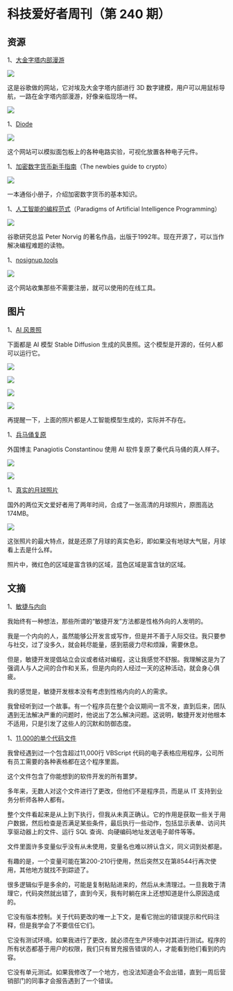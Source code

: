 # 科技爱好者周刊（第 240 期）

## 资源

1、[大金字塔内部漫游](https://giza.mused.org/en/guided/266/inside-the-great-pyramid)

![](https://cdn.beekka.com/blogimg/asset/202210/bg2022102803.webp)

这是谷歌做的网站，它对埃及大金字塔内部进行 3D 数字建模，用户可以用鼠标导航，一路在金字塔内部漫游，好像亲临现场一样。 

![](https://cdn.beekka.com/blogimg/asset/202210/bg2022102804.webp)

1、[Diode](https://www.withdiode.com/)

![](https://cdn.beekka.com/blogimg/asset/202211/bg2022110308.webp)

这个网站可以模拟面包板上的各种电路实验，可视化放置各种电子元件。

1、[加密数字货币新手指南](https://helpthisbook.com/sunny/the-newbies-guide-to-crypto)（The newbies guide to crypto）

![](https://cdn.beekka.com/blogimg/asset/202206/bg2022060704.webp)

一本通俗小册子，介绍加密数字货币的基本知识。

1、[人工智能的编程范式](https://github.com/norvig/paip-lisp)（Paradigms of Artificial Intelligence Programming）

![](https://cdn.beekka.com/blogimg/asset/202208/bg2022081505.webp)

谷歌研究总监 Peter Norvig 的著名作品，出版于1992年。现在开源了，可以当作解决编程难题的读物。

1、[nosignup.tools](https://www.nosignup.tools/)

![](https://cdn.beekka.com/blogimg/asset/202208/bg2022081705.webp)

这个网站收集那些不需要注册，就可以使用的在线工具。

## 图片

1、[AI 风景照](https://petapixel.com/2022/08/16/these-are-not-photos-beautiful-landscapes-created-by-new-ai/)

下面都是 AI 模型 Stable Diffusion 生成的风景照。这个模型是开源的，任何人都可以运行它。

![](https://cdn.beekka.com/blogimg/asset/202208/bg2022081806.webp)

![](https://cdn.beekka.com/blogimg/asset/202208/bg2022081807.webp)

![](https://cdn.beekka.com/blogimg/asset/202208/bg2022081808.webp)

![](https://cdn.beekka.com/blogimg/asset/202208/bg2022081809.webp)

再提醒一下，上面的照片都是人工智能模型生成的，实际并不存在。

1、[兵马俑复原](https://www.cnbeta.com/articles/tech/1296989.htm)

外国博主 Panagiotis Constantinou 使用 AI 软件复原了秦代兵马俑的真人样子。

![](https://cdn.beekka.com/blogimg/asset/202208/bg2022081817.webp)

![](https://cdn.beekka.com/blogimg/asset/202208/bg2022081818.webp)

1、[真实的月球照片](https://old.reddit.com/r/space/comments/wtl9fj/two_years_ago_i_teamed_up_with_a_fellow_redditor/)

国外的两位天文爱好者用了两年时间，合成了一张高清的月球照片，原图高达 174MB。

![](https://cdn.beekka.com/blogimg/asset/202208/bg2022082201.webp)

这张照片的最大特点，就是还原了月球的真实色彩，即如果没有地球大气层，月球看上去是什么样。

照片中，微红色的区域是富含铁的区域，蓝色区域是富含钛的区域。

## 文摘

1、[敏捷与内向](https://event-driven.io/en/agile_vs_introverts/)

我始终有一种想法，那些所谓的“敏捷开发”方法都是性格外向的人发明的。

我是一个内向的人，虽然能够公开发言或写作，但是并不善于人际交往。我只要参与社交，过了没多久，就会耗尽能量，感到筋疲力尽和烦躁，需要休息。

但是，敏捷开发提倡站立会议或者结对编程，这让我感觉不舒服。我理解这是为了强调人与人之间的合作和关系，但是内向的人经过一天的这种活动，就会身心俱疲。

我的感觉是，敏捷开发根本没有考虑到性格内向的人的需求。

我曾经听到过一个故事。有一个程序员在整个会议期间一言不发，直到后来，团队遇到无法解决严重的问题时，他说出了怎么解决问题。这说明，敏捷开发对他根本不适用，只是引发了这些人的沉默和防御态度。

1、[11,000的单个代码文件](https://austinhenley.com/blog/11000lines.html)

我曾经遇到过一个包含超过11,000行 VBScript 代码的电子表格应用程序，公司所有员工需要的各种表格都在这个程序里面。

这个文件包含了你能想到的软件开发的所有噩梦。

多年来，无数人对这个文件进行了更改，但他们不是程序员，而是从 IT 支持到业务分析师各种人都有。

整个文件看起来是从上到下执行，但我从未真正确认。它的作用是获取一些关于用户数据，然后检查是否满足某些条件，最后执行一些动作，包括显示表单、访问共享驱动器上的文件、运行 SQL 查询、向硬编码地址发送电子邮件等等。

文件里面许多变量似乎没有从未使用，变量名也难以辨认含义，同义词到处都是。

有趣的是，一个变量可能在第200-210行使用，然后突然又在第8544行再次使用，其他地方就找不到踪迹了。

很多逻辑似乎是多余的，可能是复制粘贴进来的，然后从未清理过。一旦我敢于清理它，代码突然就出错了，直到今天，我有时躺在床上还想知道是什么原因造成的。

它没有版本控制。关于代码更改的唯一上下文，是看它抛出的错误提示和代码注释，但是我学会了不要信任它们。

它没有测试环境。如果我进行了更改，就必须在生产环境中对其进行测试。程序的所有状态都基于用户的权限，我们只有冒充报告错误的人，才能看到他们看到的内容。

它没有单元测试。如果我修改了一个地方，也没法知道会不会出错，直到一周后营销部门的同事才会报告遇到了一个错误。
